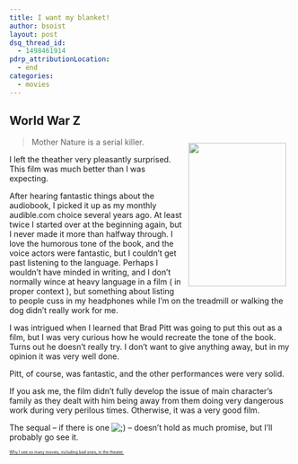 ```yaml
---
title: I want my blanket!
author: bsoist
layout: post
dsq_thread_id:
  - 1498461914
pdrp_attributionLocation:
  - end
categories:
  - movies
---
```

## World War Z

<div style="float:right;padding:10px;">
  <a href="http://www.amazon.com/gp/product/B005LAIIN0/ref=as_li_ss_il?ie=UTF8&#038;camp=1789&#038;creative=390957&#038;creativeASIN=B005LAIIN0&#038;linkCode=as2&#038;tag=weifyoasme-20"><img width="174.5" height="255.5" border="0" src="http://ws-na.amazon-adsystem.com/widgets/q?_encoding=UTF8&#038;ASIN=B005LAIIN0&#038;Format=_SX500_&#038;ID=AsinImage&#038;MarketPlace=US&#038;ServiceVersion=20070822&#038;WS=1&#038;tag=weifyoasme-20" /></a><img src="http://ir-na.amazon-adsystem.com/e/ir?t=weifyoasme-20&#038;l=as2&#038;o=1&#038;a=B005LAIIN0" width="1" height="1" border="0" alt="" style="border:none !important; margin:0px !important;" />
</div>

> Mother Nature is a serial killer.

I left the theather very pleasantly surprised. This film was much better than I was expecting.

After hearing fantastic things about the audiobook, I picked it up as my monthly audible.com choice several years ago. At least twice I started over at the beginning again, but I never made it more than halfway through. I love the humorous tone of the book, and the voice actors were fantastic, but I couldn&#8217;t get past listening to the language. Perhaps I wouldn&#8217;t have minded in writing, and I don&#8217;t normally wince at heavy language in a film ( in proper context ), but something about listing to people cuss in my headphones while I&#8217;m on the treadmill or walking the dog didn&#8217;t really work for me.

I was intrigued when I learned that Brad Pitt was going to put this out as a film, but I was very curious how he would recreate the tone of the book. Turns out he doesn&#8217;t really try. I don&#8217;t want to give anything away, but in my opinion it was very well done.

Pitt, of course, was fantastic, and the other performances were very solid.

If you ask me, the film didn&#8217;t fully develop the issue of main character&#8217;s family as they dealt with him being away from them doing very dangerous work during very perilous times. Otherwise, it was a very good film.

The sequal &#8211; if there is one <img src='http://archive.whsjr.soistmann.com/oped/wp-includes/images/smilies/icon_wink.gif' alt=';)' class='wp-smiley' /> &#8211; doesn&#8217;t hold as much promise, but I&#8217;ll probably go see it.

<p style="font-size:0.5em;">
  <a href="http://whsjr.soistmann.com/oped/movie-pass/">Why I see so many movies, including bad ones, in the theater.</a>
</p>

<div style="clear:both;">
  &nbsp;
</div>

<img style="opacity: 0;position: absolute;top:0; left:0" src="http://ws-na.amazon-adsystem.com/widgets/q?_encoding=UTF8&#038;ASIN=B005LAIIN0&#038;Format=_SX500_&#038;ID=AsinImage&#038;MarketPlace=US&#038;ServiceVersion=20070822&#038;WS=1&#038;tag=weifyoasme-20" />
